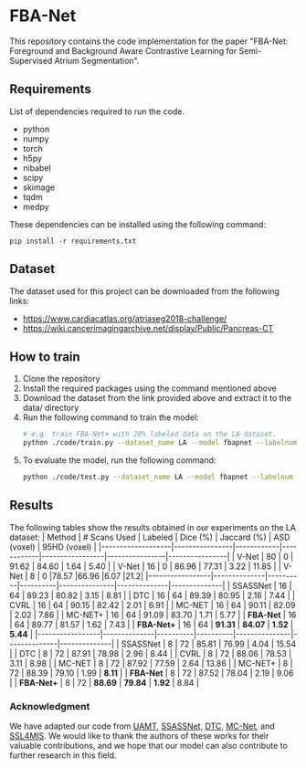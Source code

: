 # FBA-Net

This repository contains the code implementation for the paper "FBA-Net: Foreground and Background Aware Contrastive Learning for Semi-Supervised Atrium Segmentation".

## Requirements

List of dependencies required to run the code.

- python
- numpy
- torch
- h5py
- nibabel
- scipy
- skimage
- tqdm
- medpy

These dependencies can be installed using the following command:

    pip install -r requirements.txt

## Dataset

The dataset used for this project can be downloaded from the following links:

- https://www.cardiacatlas.org/atriaseg2018-challenge/
- https://wiki.cancerimagingarchive.net/display/Public/Pancreas-CT

## How to train

1. Clone the repository
2. Install the required packages using the command mentioned above
3. Download the dataset from the link provided above and extract it to the data/ directory
4. Run the following command to train the model:
   ```bash
   # e.g. train FBA-Net+ with 20% labeled data on the LA dataset.
   python ./code/train.py --dataset_name LA --model fbapnet --labelnum 16 --gpu 0 --dim 128 --exp FBA_net_plus
   ```
5. To evaluate the model, run the following command:
   ```bash
   python ./code/test.py --dataset_name LA --model fbapnet --labelnum 16 --gpu 0 --dim 128 --exp FBA_net_plus
   ```

## Results

The following tables show the results obtained in our experiments on the LA dataset:
| Method | # Scans Used | Labeled | Dice (\%) | Jaccard (\%) | ASD (voxel) | 95HD (voxel) |
|-------------------|----------------|------------|------------|-----------------|----------------|----------------|
| V-Net | 80 | 0 | 91.62 | 84.60 | 1.64 | 5.40 |
| V-Net | 16 | 0 | 86.96 | 77.31 | 3.22 | 11.85 |
| V-Net | 8 | 0 |78.57 |66.96 |6.07 |21.2|
|-----------------|--------------|----------|----------|---------------|--------------|--------------|
| SSASSNet | 16 | 64 | 89.23 | 80.82 | 3.15 | 8.81 |
| DTC | 16 | 64 | 89.39 | 80.95 | 2.16 | 7.44 |
| CVRL | 16 | 64 | 90.15 | 82.42 | 2.01 | 6.91 |
| MC-NET | 16 | 64 | 90.11 | 82.09 | 2.02 | 7.86 |
| MC-NET+ | 16 | 64 | 91.09 | 83.70 | 1.71 | 5.77 |
| **FBA-Net** | 16 | 64 | 89.77 | 81.57 | 1.62 | 7.43 |
| **FBA-Net+** | 16 | 64 | **91.31** | **84.07** | **1.52** | **5.44** |
|-----------------|--------------|----------|----------|---------------|--------------|--------------|
| SSASSNet | 8 | 72 | 85.81 | 76.99 | 4.04 | 15.54 |
| DTC | 8 | 72 | 87.91 | 78.98 | 2.96 | 8.44 |
| CVRL | 8 | 72 | 88.06 | 78.53 | 3.11 | 8.98 |
| MC-NET | 8 | 72 | 87.92 | 77.59 | 2.64 | 13.86 |
| MC-NET+ | 8 | 72 | 88.39 | 79.10 | 1.99 | **8.11** |
| **FBA-Net** | 8 | 72 | 87.52 | 78.04 | 2.19 | 9.06 |
| **FBA-Net+** | 8 | 72 | **88.69** | **79.84** | **1.92** | 8.84 |

### Acknowledgment

We have adapted our code from [UAMT](https://github.com/yulequan/UA-MT), [SSASSNet](https://github.com/kleinzcy/SASSnet), [DTC](https://github.com/HiLab-git/DTC), [MC-Net](https://github.com/ycwu1997/MC-Net), and [SSL4MIS](https://github.com/HiLab-git/SSL4MIS). We would like to thank the authors of these works for their valuable contributions, and we hope that our model can also contribute to further research in this field.
